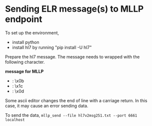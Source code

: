 # Sending ELR message(s) to MLLP endpoint
To set up the environment,
* install python
* install hl7 by running "pip install -U hl7"

Prepare the hl7 message. The message needs to wrapped with the following character.

**<SB>message<EB><CR> for MLLP**
* <SB>: \x0b
* <EB>: \x1c
* <CR>: \x0d

Some ascii editor changes the end of line with a carriage return. In this case, it may cause
an error sending data.

To send the data, 
```mllp_send --file hl7v2msg251.txt --port 6661 localhost```
